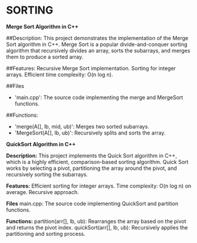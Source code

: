 # SORTING

**Merge Sort Algorithm in C++**

##Description:
This project demonstrates the implementation of the Merge Sort algorithm in C++. Merge Sort is a popular divide-and-conquer sorting algorithm that recursively divides an array, sorts the subarrays, and merges them to produce a sorted array.

##Features:
Recursive Merge Sort implementation.
Sorting for integer arrays.
Efficient time complexity: O(n log n).

##Files
- 'main.cpp': The source code implementing the merge and MergeSort functions.

##Functions:
- 'merge(A[], lb, mid, ub)': Merges two sorted subarrays.
- 'MergeSort(A[], lb, ub)': Recursively splits and sorts the array.



**QuickSort Algorithm in C++**

**Description:**
This project implements the Quick Sort algorithm in C++, which is a highly efficient, comparison-based sorting algorithm. Quick Sort works by selecting a pivot, partitioning the array around the pivot, and recursively sorting the subarrays.

**Features:**
Efficient sorting for integer arrays.
Time complexity: O(n log n) on average.
Recursive approach.

**Files**
main.cpp: The source code implementing QuickSort and partition functions.

**Functions:**
partition(arr[], lb, ub): Rearranges the array based on the pivot and returns the pivot index.
quickSort(arr[], lb, ub): Recursively applies the partitioning and sorting process.
